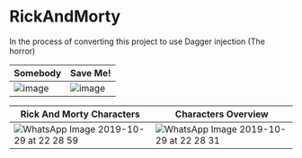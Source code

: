 # RickAndMorty
 
In the process of converting this project to use Dagger injection (The horror) 

| Somebody | Save Me! |
|---|---|
|![image](https://user-images.githubusercontent.com/15348446/67815432-d1042f80-fa9e-11e9-91e7-8b72a05294eb.png)|![image](https://user-images.githubusercontent.com/15348446/67815345-97332900-fa9e-11e9-86df-583501ca989e.png)|

| Rick And Morty Characters | Characters Overview |
|---|---|
|![WhatsApp Image 2019-10-29 at 22 28 59](https://user-images.githubusercontent.com/15348446/67814465-065b4e00-fa9c-11e9-9eb8-eb6ba99d32b3.jpeg)|![WhatsApp Image 2019-10-29 at 22 28 31](https://user-images.githubusercontent.com/15348446/67814468-08251180-fa9c-11e9-9d1d-aa5a9f757cfb.jpeg)|
